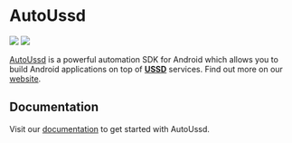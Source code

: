 # AutoUssd

![](https://img.shields.io/badge/version-2.0.3-blue) ![](https://img.shields.io/badge/platform-android-brightgreen)

[AutoUssd](https://autoussd.com) is a powerful automation SDK for Android which allows you to build Android applications on top of **[USSD](https://www.techtarget.com/searchnetworking/definition/USSD)** services. Find out more on our [website](https://autoussd.com).

## Documentation

Visit our  [documentation](https://autoussd.com/docs) to get started with AutoUssd.

